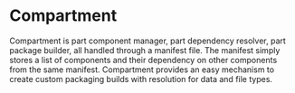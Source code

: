 # Compartment #

Compartment is part component manager, part dependency resolver, part package builder, all handled through a manifest file.
The manifest simply stores a list of components and their dependency on other components from the same manifest.
Compartment provides an easy mechanism to create custom packaging builds with resolution for data and file types.